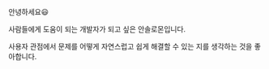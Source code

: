 안녕하세요😃

사람들에게 도움이 되는 개발자가 되고 싶은 안솔로몬입니다.

사용자 관점에서 문제를 어떻게 자연스럽고 쉽게 해결할 수 있는 지를 생각하는 것을 좋아합니다.



<!--
**AnSolomon/AnSolomon** is a ✨ _special_ ✨ repository because its `README.md` (this file) appears on your GitHub profile.

Here are some ideas to get you started:

- 🔭 I’m currently working on ...
- 🌱 I’m currently learning ...
- 👯 I’m looking to collaborate on ...
- 🤔 I’m looking for help with ...
- 💬 Ask me about ...
- 📫 How to reach me: ...
- 😄 Pronouns: ...
- ⚡ Fun fact: ...
-->
